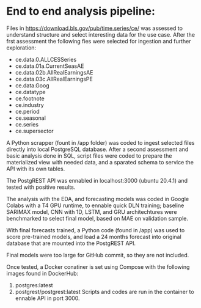 # End to end analysis pipeline:

Files in https://download.bls.gov/pub/time.series/ce/ was assessed to understand structure and select interesting data for the use case. After the frst assessment the following fies were selected for ingestion and further exploration:
* ce.data.0.ALLCESSeries
* ce.data.01a.CurrentSeasAE
* ce.data.02b.AllRealEarningsAE
* ce.data.03c.AllRealEarningsPE
* ce.data.Goog
* ce.datatype
* ce.footnote
* ce.industry
* ce.period
* ce.seasonal
* ce.series
* ce.supersector

A Python scrapper (fount in /app folder) was coded to ingest selected files directly into local PostgreSQL database.
After a second assessment and basic analysis done in SQL, script files were coded to prepare the materialized view with needed data, and a sparated schema to service the API with its own tables.

The PostgREST API was ennabled in localhost:3000 (ubuntu 20.4.1) and tested with positive results.

The analysis with the EDA, and forecasting models was coded in Google Colabs with a T4 GPU runtime, to ennable quick DLN training; baseline SARIMAX model, CNN with 1D, LSTM, and GRU architechtures were benchmarked to select final model, based on MAE on validation sample.

With final forecasts trained, a Python code (found in /app) was used to score pre-trained models, and load a 24 months forecast into original database that are mounted into the PostgREST API.

Final models were too large for GitHub commit, so they are not included.  

Once tested, a Docker conatiner is set using Compose with the following images found in DockerHub:
1. postgres:latest
2. postgrest/postgrest:latest
Scripts and codes are run in the container to ennable API in port 3000.
